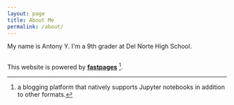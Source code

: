 ```yaml
---
layout: page
title: About Me
permalink: /about/
---
```

My name is Antony Y. I'm a 9th grader at Del Norte High School.

<img src="" />

This website is powered by **[fastpages](https://github.com/fastai/fastpages)** [^1].



[^1]:a blogging platform that natively supports Jupyter notebooks in addition to other formats.
